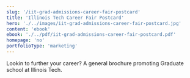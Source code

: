 ```yaml
---
slug: '/iit-grad-admissions-career-fair-postcard'
title: 'Illinois Tech Career Fair Postcard'
hero: './../images/iit-grad-admissions-career-fair-postcard.jpg'
content: 'ebook'
ebook: './../pdf/iit-grad-admissions-career-fair-postcard.pdf'
homepage: 'no'
portfolioType: 'marketing'
---
```


Lookin to further your career? A general brochure promoting Graduate school at Illinois Tech.
